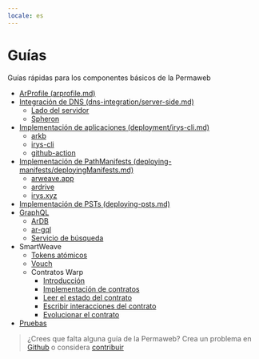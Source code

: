 ```yaml
---
locale: es
---
```


# Guías

Guías rápidas para los componentes básicos de la Permaweb

-   [ArProfile (arprofile.md)](arprofile.md)
-   [Integración de DNS (dns-integration/server-side.md)](dns-integration/server-side.md)
    -   [Lado del servidor](dns-integration/server-side.md)
    -   [Spheron](dns-integration/spheron.md)
-   [Implementación de aplicaciones (deployment/irys-cli.md)](deployment/irys-cli.md)
    -   [arkb](deployment/arkb.md)
    -   [irys-cli](deployment/irys-cli.md)
    -   [github-action](deployment/github-action.md)
-   [Implementación de PathManifests (deploying-manifests/deployingManifests.md)](deploying-manifests/deployingManifests.md)
    -   [arweave.app](deploying-manifests/arweave-app.md)
    -   [ardrive](deploying-manifests/ardrive.md)
    -   [irys.xyz](deploying-manifests/irys.md)
-   [Implementación de PSTs (deploying-psts.md)](deploying-psts.md)
-   [GraphQL](querying-arweave/queryingArweave.md)
    -   [ArDB](querying-arweave/ardb.md)
    -   [ar-gql](querying-arweave/ar-gql.md)
    -   [Servicio de búsqueda](querying-arweave/search-indexing-service.md)
-   SmartWeave
    -   [Tokens atómicos](atomic-tokens/intro.md)
    -   [Vouch](vouch.md)
    -   Contratos Warp
        -   [Introducción](smartweave/warp/intro.md)
        -   [Implementación de contratos](smartweave/warp/deploying-contracts.md)
        -   [Leer el estado del contrato](smartweave/warp/readstate.md)
        -   [Escribir interacciones del contrato](smartweave/warp/write-interactions.md)
        -   [Evolucionar el contrato](smartweave/warp/evolve.md)
-   [Pruebas](testing/arlocal.md)

> ¿Crees que falta alguna guía de la Permaweb? Crea un problema en [Github](https://github.com/twilson63/permaweb-cookbook/issues) o considera [contribuir](../getting-started/contributing.md)
